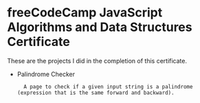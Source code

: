 # freeCodeCamp JavaScript Algorithms and Data Structures Certificate

These are the projects I did in the completion of this certificate.

* Palindrome Checker

        A page to check if a given input string is a palindrome (expression that is the same forward and backward).
